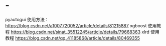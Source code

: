 # -

pyautogui 使用方法： https://blog.csdn.net/a1007720052/article/details/81215887
xgboost 使用教程 https://blog.csdn.net/sinat_35512245/article/details/79668363
xlrd 使用教程 https://blog.csdn.net/qq_41185868/article/details/80469355
